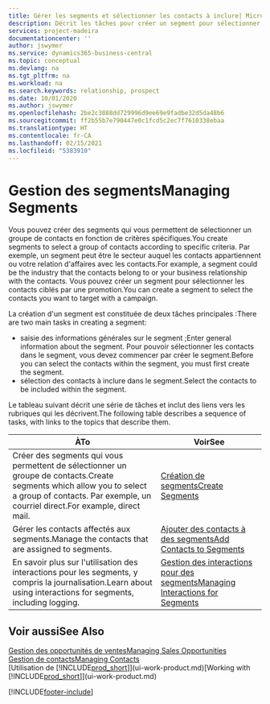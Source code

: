 ```yaml
---
title: Gérer les segments et sélectionner les contacts à inclure| Microsoft Docs
description: Décrit les tâches pour créer un segment pour sélectionner un groupe de contacts en fonction de critères spécifiques, par exemple, les contacts dans un secteur que vous souhaitez cibler.
services: project-madeira
documentationcenter: ''
author: jswymer
ms.service: dynamics365-business-central
ms.topic: conceptual
ms.devlang: na
ms.tgt_pltfrm: na
ms.workload: na
ms.search.keywords: relationship, prospect
ms.date: 10/01/2020
ms.author: jswymer
ms.openlocfilehash: 2be2c3888dd729996d9ee69e9fadbe32d5da48b6
ms.sourcegitcommit: ff2b55b7e790447e0c1fcd5c2ec7f7610338ebaa
ms.translationtype: HT
ms.contentlocale: fr-CA
ms.lasthandoff: 02/15/2021
ms.locfileid: "5383910"
---
```

# <a name="managing-segments"></a><span data-ttu-id="020d6-103">Gestion des segments</span><span class="sxs-lookup"><span data-stu-id="020d6-103">Managing Segments</span></span>
<span data-ttu-id="020d6-104">Vous pouvez créer des segments qui vous permettent de sélectionner un groupe de contacts en fonction de critères spécifiques.</span><span class="sxs-lookup"><span data-stu-id="020d6-104">You create segments to select a group of contacts according to specific criteria.</span></span> <span data-ttu-id="020d6-105">Par exemple, un segment peut être le secteur auquel les contacts appartiennent ou votre relation d'affaires avec les contacts.</span><span class="sxs-lookup"><span data-stu-id="020d6-105">For example, a segment could be the industry that the contacts belong to or your business relationship with the contacts.</span></span> <span data-ttu-id="020d6-106">Vous pouvez créer un segment pour sélectionner les contacts ciblés par une promotion.</span><span class="sxs-lookup"><span data-stu-id="020d6-106">You can create a segment to select the contacts you want to target with a campaign.</span></span>

<span data-ttu-id="020d6-107">La création d'un segment est constituée de deux tâches principales :</span><span class="sxs-lookup"><span data-stu-id="020d6-107">There are two main tasks in creating a segment:</span></span>

* <span data-ttu-id="020d6-108">saisie des informations générales sur le segment ;</span><span class="sxs-lookup"><span data-stu-id="020d6-108">Enter general information about the segment.</span></span> <span data-ttu-id="020d6-109">Pour pouvoir sélectionner les contacts dans le segment, vous devez commencer par créer le segment.</span><span class="sxs-lookup"><span data-stu-id="020d6-109">Before you can select the contacts within the segment, you must first create the segment.</span></span>
* <span data-ttu-id="020d6-110">sélection des contacts à inclure dans le segment.</span><span class="sxs-lookup"><span data-stu-id="020d6-110">Select the contacts to be included within the segment.</span></span>

<span data-ttu-id="020d6-111">Le tableau suivant décrit une série de tâches et inclut des liens vers les rubriques qui les décrivent.</span><span class="sxs-lookup"><span data-stu-id="020d6-111">The following table describes a sequence of tasks, with links to the topics that describe them.</span></span>

| <span data-ttu-id="020d6-112">À</span><span class="sxs-lookup"><span data-stu-id="020d6-112">To</span></span> | <span data-ttu-id="020d6-113">Voir</span><span class="sxs-lookup"><span data-stu-id="020d6-113">See</span></span> |
| --- | --- |
| <span data-ttu-id="020d6-114">Créer des segments qui vous permettent de sélectionner un groupe de contacts.</span><span class="sxs-lookup"><span data-stu-id="020d6-114">Create segments which allow you to select a group of contacts.</span></span> <span data-ttu-id="020d6-115">Par exemple, un courriel direct.</span><span class="sxs-lookup"><span data-stu-id="020d6-115">For example, direct mail.</span></span> |[<span data-ttu-id="020d6-116">Création de segments</span><span class="sxs-lookup"><span data-stu-id="020d6-116">Create Segments</span></span>](marketing-how-create-segment.md) |
| <span data-ttu-id="020d6-117">Gérer les contacts affectés aux segments.</span><span class="sxs-lookup"><span data-stu-id="020d6-117">Manage the contacts that are assigned to segments.</span></span> |[<span data-ttu-id="020d6-118">Ajouter des contacts à des segments</span><span class="sxs-lookup"><span data-stu-id="020d6-118">Add Contacts to Segments</span></span>](marketing-add-contact-segment.md) |
| <span data-ttu-id="020d6-119">En savoir plus sur l'utilisation des interactions pour les segments, y compris la journalisation.</span><span class="sxs-lookup"><span data-stu-id="020d6-119">Learn about using interactions for segments, including logging.</span></span> |[<span data-ttu-id="020d6-120">Gestion des interactions pour des segments</span><span class="sxs-lookup"><span data-stu-id="020d6-120">Managing Interactions for Segments</span></span>](marketing-interaction-segments.md) |

## <a name="see-also"></a><span data-ttu-id="020d6-121">Voir aussi</span><span class="sxs-lookup"><span data-stu-id="020d6-121">See Also</span></span>
[<span data-ttu-id="020d6-122">Gestion des opportunités de ventes</span><span class="sxs-lookup"><span data-stu-id="020d6-122">Managing Sales Opportunities</span></span>](marketing-manage-sales-opportunities.md)  
[<span data-ttu-id="020d6-123">Gestion de contacts</span><span class="sxs-lookup"><span data-stu-id="020d6-123">Managing Contacts</span></span>](marketing-contacts.md)  
<span data-ttu-id="020d6-124">[Utilisation de [!INCLUDE[prod_short](includes/prod_short.md)]](ui-work-product.md)</span><span class="sxs-lookup"><span data-stu-id="020d6-124">[Working with [!INCLUDE[prod_short](includes/prod_short.md)]](ui-work-product.md)</span></span>


[!INCLUDE[footer-include](includes/footer-banner.md)]